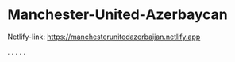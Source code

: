 # Manchester-United-Azerbaycan

Netlify-link:
https://manchesterunitedazerbaijan.netlify.app

. 
. 
. 
. 
. 
